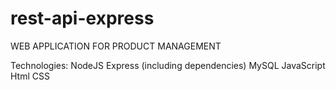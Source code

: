 # rest-api-express

WEB APPLICATION FOR PRODUCT MANAGEMENT

Technologies:
NodeJS Express (including dependencies)
MySQL
JavaScript
Html
CSS